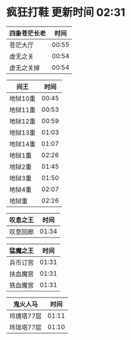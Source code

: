 # 疯狂打鞋 更新时间 02:31

| 四象苍茫长老   | 时间    |
|--------|-------|
| 苍茫大厅 | 00:55 |
| 虚无之关 | 00:54 |
| 虚无之关掉 | 00:54 |

| 间王   | 时间    |
|--------|-------|
| 地狱10重 | 00:45 |
| 地狱11重 | 00:53 |
| 地狱12重 | 00:59 |
| 地狱13重 | 01:03 |
| 地狱14重 | 01:07 |
| 地狱1重 | 02:26 |
| 地狱2重 | 01:45 |
| 地狱3重 | 01:50 |
| 地狱4重 | 02:07 |
| 地狱重 | 02:26 |

| 叹息之王   | 时间    |
|--------|-------|
| 叹息回廊 | 01:34 |

| 猛魔之王   | 时间    |
|--------|-------|
| 兵币订宫 | 01:31 |
| 扶血魔宫 | 01:31 |
| 铁血魔宫 | 01:31 |

| 鬼火人马   | 时间    |
|--------|-------|
| 玲瑰塔77层 | 01:11 |
| 玲珑塔77层 | 01:10 |